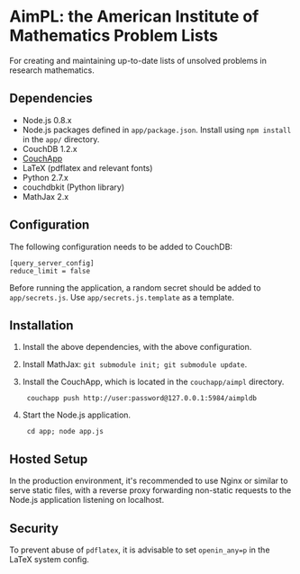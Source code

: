 # AimPL: the American Institute of Mathematics Problem Lists

For creating and maintaining up-to-date lists of unsolved problems in research
mathematics.

## Dependencies

 * Node.js 0.8.x
 * Node.js packages defined in `app/package.json`. Install using `npm install`
   in the `app/` directory.
 * CouchDB 1.2.x
 * [CouchApp](http://couchapp.org/)
 * LaTeX (pdflatex and relevant fonts)
 * Python 2.7.x
 * couchdbkit (Python library)
 * MathJax 2.x

## Configuration

The following configuration needs to be added to CouchDB:

    [query_server_config]
    reduce_limit = false

Before running the application, a random secret should be added to
`app/secrets.js`. Use `app/secrets.js.template` as a template.

## Installation

1. Install the above dependencies, with the above configuration.
2. Install MathJax: `git submodule init; git submodule update`.
3. Install the CouchApp, which is located in the `couchapp/aimpl` directory. 

        couchapp push http://user:password@127.0.0.1:5984/aimpldb

4. Start the Node.js application.

        cd app; node app.js

## Hosted Setup

In the production environment, it's recommended to use Nginx or similar to
serve static files, with a reverse proxy forwarding non-static requests to the
Node.js application listening on localhost.

## Security

To prevent abuse of `pdflatex`, it is advisable to set `openin_any=p` in the
LaTeX system config.
